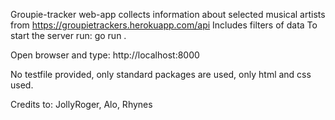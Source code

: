 Groupie-tracker web-app collects information about selected musical artists from https://groupietrackers.herokuapp.com/api
Includes filters of data
To start the server run:
go run .

Open browser and type:
http://localhost:8000

No testfile provided, only standard packages are used, only html and css used.

Credits to:
JollyRoger, Alo, Rhynes